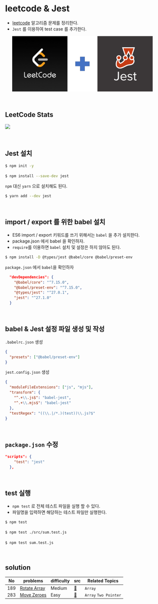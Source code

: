 # leetcode & Jest
- [leetcode](https://leetcode.com) 알고리즘 문제를 정리한다.
- `Jest` 를 이용하여 test case 를 추가한다.

<p align="center">
  <img src="./img/title.png" height="180">
</p>

<br/>

## LeetCode Stats
<p>
  <a href="https://leetcode.com/tiaz0128/">
    <img src="https://leetcode-stats-six.vercel.app/api?username=tiaz0128&theme=dark"/>
  </a>
</p>


<br/>

## Jest 설치
```bash
$ npm init -y

$ npm install --save-dev jest 
```
`npm` 대신 `yarn` 으로 설치해도 된다.
```bash
$ yarn add --dev jest
```

<br/>

## import / export 를 위한 babel 설치
- ES6 import / export 키워드를 쓰기 위해서는 `babel` 을 추가 설치한다.
- package.json 에서 babel 을 확인하자.
- `require`를 이용하면 `babel` 설치 및 설정은 하지 않아도 된다.

```bash
$ npm install -D @types/jest @babel/core @babel/preset-env
```

`package.json` 에서 `babel`을 확인하자

```json
  "devDependencies": {
    "@babel/core": "^7.15.0",
    "@babel/preset-env": "^7.15.0",
    "@types/jest": "^27.0.1",
    "jest": "^27.1.0"
  }
```

<br/>

## babel & Jest 설정 파일 생성 및 작성
`.babelrc.json` 생성

```json
{
  "presets": ["@babel/preset-env"]
}
```

`jest.config.json` 생성

```json
{
  "moduleFileExtensions": ["js", "mjs"],
  "transform": {
    "^.+\\.js$": "babel-jest",
    "^.+\\.mjs$": "babel-jest"
  },
  "testRegex": "((\\.|/*.)(test))\\.js?$"
}
```

<br/>

## `package.json` 수정

```json
"scripts": {
    "test": "jest"
  },
```

<br/>

## test 실행
- `npm test` 로 전체 테스트 파일을 실행 할 수 있다.
- 파일명을 입력하면 해당하는 테스트 파일만 실행한다.

```bash
$ npm test

$ npm test ./src/sum.test.js

$ npm test sum.test.js
```
<br/>

## solution

|  No | problems | difficulty | src | Related Topics | 
| --- | -------- | ---------- | --- | -------------- |
| 189 | [Rotate Array](https://leetcode.com/problems/rotate-array/) | Medium | [📄](https://github.com/tiaz0128/leetcode/blob/master/src/189.rotateArray.js)  | `Array` |
| 283 | [Move Zeroes](https://leetcode.com/problems/move-zeroes/) | Easy | [📄](https://github.com/tiaz0128/leetcode/blob/master/src/283.moveZeroes.js)  | `Array` `Two Pointer` |